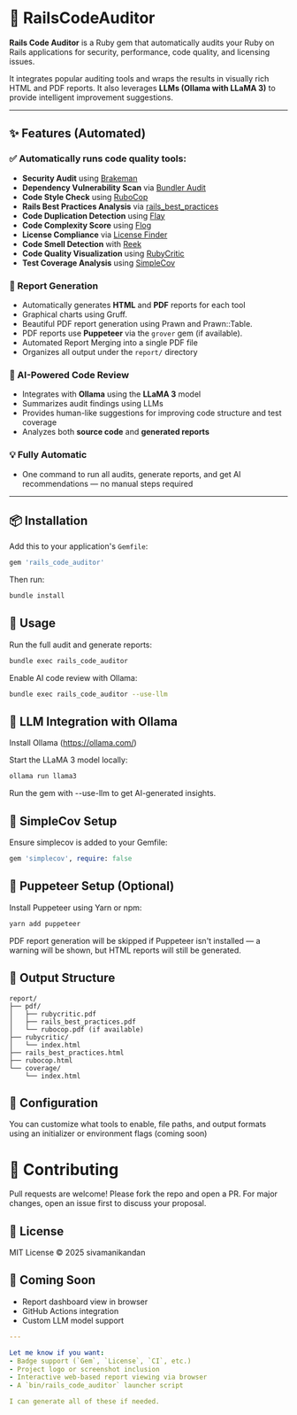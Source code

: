 # 🚀 RailsCodeAuditor

**Rails Code Auditor** is a Ruby gem that automatically audits your Ruby on Rails applications for security, performance, code quality, and licensing issues.

It integrates popular auditing tools and wraps the results in visually rich HTML and PDF reports. It also leverages **LLMs (Ollama with LLaMA 3)** to provide intelligent improvement suggestions.

---

## ✨ Features (Automated)

### ✅ Automatically runs code quality tools:
  - **Security Audit** using [Brakeman](https://github.com/presidentbeef/brakeman)
  - **Dependency Vulnerability Scan** via [Bundler Audit](https://github.com/rubysec/bundler-audit)
  - **Code Style Check** using [RuboCop](https://github.com/rubocop/rubocop)
  - **Rails Best Practices Analysis** via [rails_best_practices](https://github.com/flyerhzm/rails_best_practices)
  - **Code Duplication Detection** using [Flay](https://github.com/seattlerb/flay)
  - **Code Complexity Score** using [Flog](https://github.com/seattlerb/flog)
  - **License Compliance** via [License Finder](https://github.com/pivotal/LicenseFinder)
  - **Code Smell Detection** with [Reek](https://github.com/troessner/reek)
  - **Code Quality Visualization** using [RubyCritic](https://github.com/whitesmith/rubycritic)
  - **Test Coverage Analysis** using [SimpleCov](https://github.com/simplecov-ruby/simplecov)

### 📄 Report Generation
- Automatically generates **HTML** and **PDF** reports for each tool
- Graphical charts using Gruff.
- Beautiful PDF report generation using Prawn and Prawn::Table.
- PDF reports use **Puppeteer** via the `grover` gem (if available).
- Automated Report Merging into a single PDF file
- Organizes all output under the `report/` directory

### 🧠 AI-Powered Code Review
- Integrates with **Ollama** using the **LLaMA 3** model
- Summarizes audit findings using LLMs
- Provides human-like suggestions for improving code structure and test coverage
- Analyzes both **source code** and **generated reports**

### 💡 Fully Automatic
- One command to run all audits, generate reports, and get AI recommendations — no manual steps required

---

## 📦 Installation

Add this to your application's `Gemfile`:

```ruby
gem 'rails_code_auditor'
```

Then run:

```bash
bundle install
```

## 🚀 Usage
Run the full audit and generate reports:

```bash
bundle exec rails_code_auditor
```
Enable AI code review with Ollama:

```bash
bundle exec rails_code_auditor --use-llm
```
## 🧠 LLM Integration with Ollama
Install Ollama (https://ollama.com/)

Start the LLaMA 3 model locally:

```bash
ollama run llama3
```
Run the gem with --use-llm to get AI-generated insights.

## 🧪 SimpleCov Setup
Ensure simplecov is added to your Gemfile:

```ruby
gem 'simplecov', require: false
```

## 🧰 Puppeteer Setup (Optional)
Install Puppeteer using Yarn or npm:

```bash
yarn add puppeteer
```
PDF report generation will be skipped if Puppeteer isn't installed — a warning will be shown, but HTML reports will still be generated.

## 📁 Output Structure
```pgsql
report/
├── pdf/
│   ├── rubycritic.pdf
│   ├── rails_best_practices.pdf
│   └── rubocop.pdf (if available)
├── rubycritic/
│   └── index.html
├── rails_best_practices.html
├── rubocop.html
└── coverage/
    └── index.html
```

## 🔧 Configuration
You can customize what tools to enable, file paths, and output formats using an initializer or environment flags (coming soon)

# 🙌 Contributing
Pull requests are welcome! Please fork the repo and open a PR. For major changes, open an issue first to discuss your proposal.

## 📄 License
MIT License
© 2025 sivamanikandan

## 📌 Coming Soon
- Report dashboard view in browser
- GitHub Actions integration
- Custom LLM model support

```yaml
---

Let me know if you want:
- Badge support (`Gem`, `License`, `CI`, etc.)
- Project logo or screenshot inclusion
- Interactive web-based report viewing via browser
- A `bin/rails_code_auditor` launcher script

I can generate all of these if needed.
```